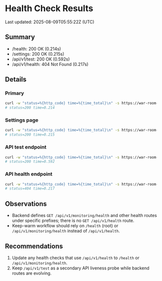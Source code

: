 # Health Check Results

Last updated: 2025-08-09T05:55:22Z (UTC)

## Summary
- /health: 200 OK (0.214s)
- /settings: 200 OK (0.215s)
- /api/v1/test: 200 OK (0.592s)
- /api/v1/health: 404 Not Found (0.217s)

## Details
### Primary
```bash
curl -w "status=%{http_code} time=%{time_total}\n" -s https://war-room-oa9t.onrender.com/health
# status=200 time=0.214
```

### Settings page
```bash
curl -w "status=%{http_code} time=%{time_total}\n" -s https://war-room-oa9t.onrender.com/settings
# status=200 time=0.215
```

### API test endpoint
```bash
curl -w "status=%{http_code} time=%{time_total}\n" -s https://war-room-oa9t.onrender.com/api/v1/test
# status=200 time=0.592
```

### API health endpoint
```bash
curl -w "status=%{http_code} time=%{time_total}\n" -s https://war-room-oa9t.onrender.com/api/v1/health
# status=404 time=0.217
```

## Observations
- Backend defines `GET /api/v1/monitoring/health` and other health routes under specific prefixes; there is no `GET /api/v1/health` route.
- Keep-warm workflow should rely on `/health` (root) or `/api/v1/monitoring/health` instead of `/api/v1/health`.

## Recommendations
1. Update any health checks that use `/api/v1/health` to `/health` or `/api/v1/monitoring/health`.
2. Keep `/api/v1/test` as a secondary API liveness probe while backend routes are evolving.
